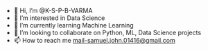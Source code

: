 - 👋 Hi, I’m @K-S-P-B-VARMA
- 👀 I’m interested in Data Science
- 🌱 I’m currently learning Machine Learning
- 💞️ I’m looking to collaborate on Python, ML, Data Science projects
- 📫 How to reach me mail-samuel.john.01416@gmail.com

<!---
K-S-P-B-VARMA/K-S-P-B-VARMA is a ✨ special ✨ repository because its `README.md` (this file) appears on your GitHub profile.
You can click the Preview link to take a look at your changes.
--->
